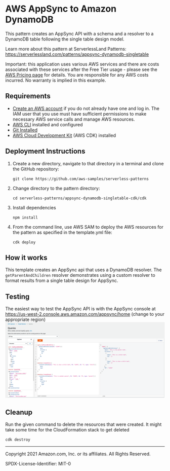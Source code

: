 # AWS AppSync to Amazon DynamoDB

This pattern creates an AppSync API with a schema and a resolver to a DynamoDB table following the single table design model.

Learn more about this pattern at ServerlessLand Patterns: https://serverlessland.com/patterns/appsync-dynamodb-singletable

Important: this application uses various AWS services and there are costs associated with these services after the Free Tier usage - please see the [AWS Pricing page](https://aws.amazon.com/pricing/) for details. You are responsible for any AWS costs incurred. No warranty is implied in this example.

## Requirements

* [Create an AWS account](https://portal.aws.amazon.com/gp/aws/developer/registration/index.html) if you do not already have one and log in. The IAM user that you use must have sufficient permissions to make necessary AWS service calls and manage AWS resources.
* [AWS CLI](https://docs.aws.amazon.com/cli/latest/userguide/install-cliv2.html) installed and configured
* [Git Installed](https://git-scm.com/book/en/v2/Getting-Started-Installing-Git)
* [AWS Cloud Development Kit](https://docs.aws.amazon.com/cdk/latest/guide/cli.html) (AWS CDK) installed

## Deployment Instructions

1. Create a new directory, navigate to that directory in a terminal and clone the GitHub repository:
    ``` 
    git clone https://github.com/aws-samples/serverless-patterns
    ```
1. Change directory to the pattern directory:
    ```
    cd serverless-patterns/appsync-dynamodb-singletable-cdk/cdk
    ```
1. Install dependencies
    ```
    npm install
    ```
1. From the command line, use AWS SAM to deploy the AWS resources for the pattern as specified in the template.yml file:
    ```
    cdk deploy
    ```

## How it works

This template creates an AppSync api that uses a DynamoDB resolver. The `getParentAndChildren` resolver demonstrates using a custom resolver to format results from a single table design for AppSync.

## Testing

The easiest way to test the AppSync API is with the AppSync console at https://us-west-2.console.aws.amazon.com/appsync/home (change to your appropriate region)
![AppSync Console](./console.png)

## Cleanup
 
Run the given command to delete the resources that were created. It might take some time for the CloudFormation stack to get deleted
```
cdk destroy
```
----
Copyright 2021 Amazon.com, Inc. or its affiliates. All Rights Reserved.

SPDX-License-Identifier: MIT-0